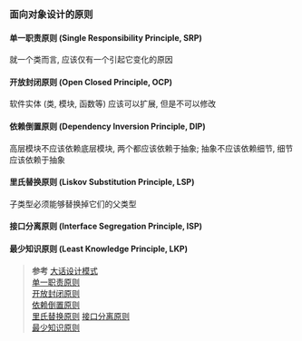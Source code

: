 ### 面向对象设计的原则

#### 单一职责原则 (Single Responsibility Principle, SRP)
就一个类而言, 应该仅有一个引起它变化的原因

#### 开放封闭原则 (Open Closed Principle, OCP)
软件实体 (类, 模块, 函数等) 应该可以扩展, 但是不可以修改

#### 依赖倒置原则 (Dependency Inversion Principle, DIP)
高层模块不应该依赖底层模块, 两个都应该依赖于抽象; 抽象不应该依赖细节, 细节应该依赖于抽象

#### 里氏替换原则 (Liskov Substitution Principle, LSP)
子类型必须能够替换掉它们的父类型

#### 接口分离原则 (Interface Segregation Principle, ISP)

#### 最少知识原则 (Least Knowledge Principle, LKP)

>**参考**
[大话设计模式](https://book.douban.com/subject/2334288/)  
[单一职责原则](http://www.cnblogs.com/gaochundong/p/single_responsibility_principle.html)  
[开放封闭原则](http://www.cnblogs.com/gaochundong/p/open_closed_principle.html)  
[依赖倒置原则](http://www.cnblogs.com/gaochundong/p/dependency_inversion_principle.html)  
[里氏替换原则](http://www.cnblogs.com/gaochundong/p/liskov_substitution_principle.html)
[接口分离原则](http://www.cnblogs.com/gaochundong/p/interface_segregation_principle.html)  
[最少知识原则](http://www.cnblogs.com/gaochundong/p/least_knowledge_principle.html)
